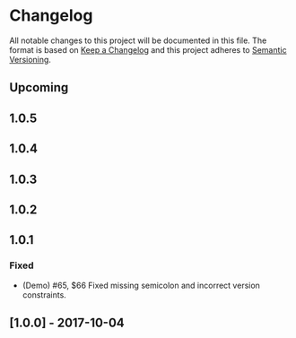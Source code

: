 # Changelog
All notable changes to this project will be documented in this file.
The format is based on [Keep a Changelog](http://keepachangelog.com/en/1.0.0/)
and this project adheres to [Semantic Versioning](http://semver.org/spec/v2.0.0.html).

## Upcoming
## 1.0.5
## 1.0.4
## 1.0.3
## 1.0.2
## 1.0.1
### Fixed
- (Demo) #65, $66 Fixed missing semicolon and incorrect version constraints.

## [1.0.0] - 2017-10-04
